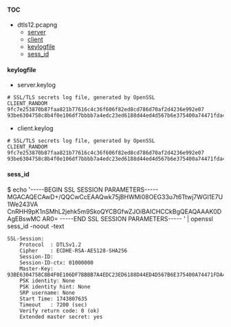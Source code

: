 #### TOC

- dtls12.pcapng
  - [server](README_dtls12_server.md)
  - [client](README_dtls12_client.md)
  - [keylogfile](#keylogfile)
  - [sess_id](#sess_id)

#### keylogfile

- server.keylog

````
# SSL/TLS secrets log file, generated by OpenSSL
CLIENT_RANDOM 9fc7e253870b87faa821b77616c4c36f606f82ed8cd786d70af2d4236e992e07 93be6304758c8b4f0e106df7bbbb7a4edc23ed6188d44ed4d567b6e375400a74471fda4ad6748c84bda37a19399bd4a4
````

- client.keylog

````
# SSL/TLS secrets log file, generated by OpenSSL
CLIENT_RANDOM 9fc7e253870b87faa821b77616c4c36f606f82ed8cd786d70af2d4236e992e07 93be6304758c8b4f0e106df7bbbb7a4edc23ed6188d44ed4d567b6e375400a74471fda4ad6748c84bda37a19399bd4a4
````

#### sess_id

$ echo '-----BEGIN SSL SESSION PARAMETERS-----
MGACAQECAwD+/QQCwCcEAAQwk75jBHWMi08OEG33u7t6Ttwj7WGI1E7U1We243VA
CnRHH9pK1nSMhL2jehk5m9SkoQYCBGfwZJOiBAICHCCkBgQEAQAAAK0DAgEBswMC
AR0=
-----END SSL SESSION PARAMETERS-----
' | openssl sess_id -noout -text

````
SSL-Session:
    Protocol  : DTLSv1.2
    Cipher    : ECDHE-RSA-AES128-SHA256
    Session-ID:
    Session-ID-ctx: 01000000
    Master-Key: 93BE6304758C8B4F0E106DF7BBBB7A4EDC23ED6188D44ED4D567B6E375400A74471FDA4AD6748C84BDA37A19399BD4A4
    PSK identity: None
    PSK identity hint: None
    SRP username: None
    Start Time: 1743807635
    Timeout   : 7200 (sec)
    Verify return code: 0 (ok)
    Extended master secret: yes
````
